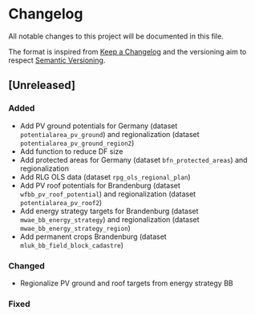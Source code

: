 # Changelog
All notable changes to this project will be documented in this file.

The format is inspired from [Keep a Changelog](http://keepachangelog.com/en/1.0.0/)
and the versioning aim to respect [Semantic Versioning](http://semver.org/spec/v2.0.0.html).

## [Unreleased]

### Added

- Add PV ground potentials for Germany (dataset `potentialarea_pv_ground`) and
  regionalization (dataset `potentialarea_pv_ground_region2`)
- Add function to reduce DF size
- Add protected areas for Germany (dataset `bfn_protected_areas`) and
  regionalization
- Add RLG OLS data (dataset `rpg_ols_regional_plan`)
- Add PV roof potentials for Brandenburg (dataset `wfbb_pv_roof_potential`) and
  regionalization (dataset `potentialarea_pv_roof2`)
- Add energy strategy targets for Brandenburg (dataset
  `mwae_bb_energy_strategy`) and regionalization (dataset
  `mwae_bb_energy_strategy_region`)
- Add permanent crops Brandenburg (dataset `mluk_bb_field_block_cadastre`)

### Changed

- Regionalize PV ground and roof targets from energy strategy BB

### Fixed
